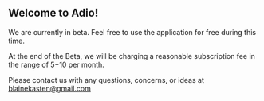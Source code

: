 ## Welcome to Adio!

We are currently in beta. Feel free to use the application for free during this time.

At the end of the Beta, we will be charging a reasonable subscription fee in the range of $5-$10 per month.

Please contact us with any questions, concerns, or ideas at blainekasten@gmail.com
